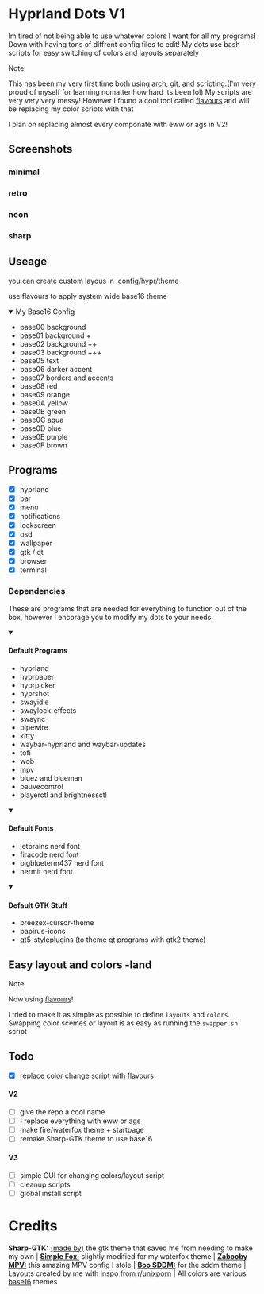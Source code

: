 # Hyprland Dots V1
Im tired of not being able to use whatever colors I want for all my programs! Down with having tons of diffrent config files to edit! My dots use bash scripts for easy switching of colors and layouts separately
> [!NOTE]  
> This has been my very first time both using arch, git, and scripting.(I'm very proud of myself for learning nomatter how hard its been lol) My scripts are very very very messy! However I found a cool tool called [flavours](https://github.com/misterio77/flavours) and will be replacing my color scripts with that
> 
> I plan on replacing almost every componate with eww or ags in V2!

## Screenshots
### minimal

### retro

### neon

### sharp


## Useage
you can create custom layous in .config/hypr/theme

use flavours to apply system wide base16 theme
<details open> 
  <summary>My Base16 Config</summary>

  - base00  background
  - base01  background +
  - base02  background ++
  - base03  background +++
  - base05  text
  - base06  darker accent
  - base07  borders and accents
  - base08  red
  - base09  orange
  - base0A  yellow
  - base0B  green
  - base0C  aqua
  - base0D  blue
  - base0E  purple
  - base0F  brown
</details>

## Programs
- [X] hyprland
- [X] bar
- [X] menu
- [X] notifications
- [X] lockscreen
- [X] osd
- [X] wallpaper
- [X] gtk / qt
- [X] browser
- [X] terminal

### Dependencies
These are programs that are needed for everything to function out of the box, however I encorage you to modify my dots to your needs
<details open> 
  <summary><h4>Default Programs</h4></summary>
  
  - hyprland
  - hyprpaper
  - hyprpicker
  - hyprshot
  - swayidle
  - swaylock-effects
  - swaync
  - pipewire
  - kitty
  - waybar-hyprland and waybar-updates
  - tofi
  - wob
  - mpv
  - bluez and blueman
  - pauvecontrol
  - playerctl and brightnessctl
</details>

<details open> 
  <summary><h4>Default Fonts</h4></summary>
  
  - jetbrains nerd font
  - firacode nerd font
  - bigblueterm437 nerd font
  - hermit nerd font
</details>

<details open> 
  <summary><h4>Default GTK Stuff</h4></summary>
  
  - breezex-cursor-theme
  - papirus-icons
  - qt5-styleplugins (to theme qt programs with gtk2 theme)
</details>

## Easy layout and colors -land
> [!NOTE]  
> Now using [flavours](https://github.com/misterio77/flavours)!
> 
I tried to make it as simple as possible to define `layouts` and `colors`. Swapping color scemes or layout is as easy as running the `swapper.sh` script

## Todo
- [X] replace color change script with [flavours](https://github.com/misterio77/flavours)

#### V2
- [ ] give the repo a cool name
- [ ] ! replace everything with eww or ags
- [ ] make fire/waterfox theme + startpage
- [ ] remake Sharp-GTK theme to use base16

#### V3
- [ ] simple GUI for changing colors/layout script
- [ ] cleanup scripts
- [ ] global install script

# Credits
**Sharp-GTK:** [(made by)](https://github.com/myagko) the gtk theme that saved me from needing to make my own | [**Simple Fox:**](https://github.com/migueravila/SimpleFox) slightly modified for my waterfox theme | [**Zabooby
 MPV:**](https://github.com/Zabooby/mpv-config) this amazing MPV config I stole | [**Boo SDDM:**](https://github.com/PROxZIMA/boo-sddm) for the sddm theme | Layouts created by me with inspo from [r/unixporn](https://www.reddit.com/r/unixporn/) | All colors are various [base16](https://github.com/chriskempson/base16-schemes-source) themes

